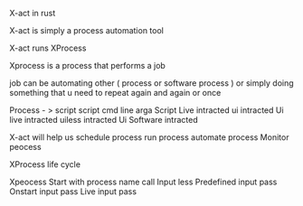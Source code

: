 

X-act in rust


X-act is simply a process automation tool

X-act runs XProcess


Xprocess is a process that performs a job

job  can be automating other ( process or software process ) or simply doing something that u need to repeat again and again or once


Process - >
script 
script cmd line arga
Script Live intracted
ui intracted
Ui live intracted
uiless intracted
Ui Software intracted



X-act will help us 
schedule process 
run process
automate process 
Monitor peocess


XProcess life cycle 

Xpeocess Start with process name call 
Input less
Predefined input pass
Onstart input pass
Live input pass